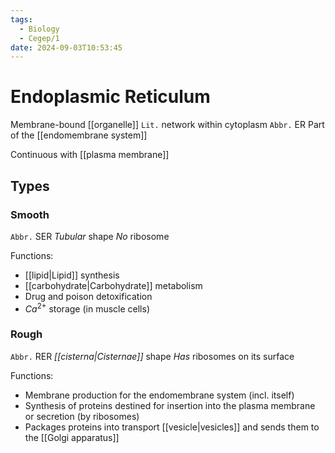 ```yaml
---
tags:
  - Biology
  - Cegep/1
date: 2024-09-03T10:53:45
---
```


# Endoplasmic Reticulum

Membrane-bound [[organelle]]
`Lit.` network within cytoplasm
`Abbr.` ER
Part of the [[endomembrane system]]

Continuous with [[plasma membrane]]

## Types

### Smooth

`Abbr.` SER
*Tubular* shape
*No* ribosome

Functions:

- [[lipid|Lipid]] synthesis
- [[carbohydrate|Carbohydrate]] metabolism
- Drug and poison detoxification
- $Ca^{2+}$ storage (in muscle cells)

### Rough

`Abbr.` RER
*[[cisterna|Cisternae]]* shape
*Has* ribosomes on its surface

Functions:

- Membrane production for the endomembrane system (incl. itself)
- Synthesis of proteins destined for insertion into the plasma membrane or secretion (by ribosomes)
- Packages proteins into transport [[vesicle|vesicles]] and sends them to the [[Golgi apparatus]]